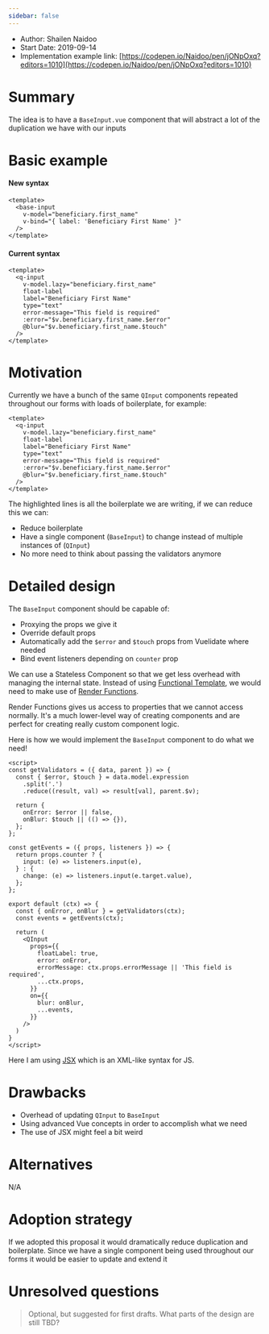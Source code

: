 ```yaml
---
sidebar: false
---
```


- Author: Shailen Naidoo
- Start Date: 2019-09-14
- Implementation example link: [https://codepen.io/Naidoo/pen/jONpOxq?editors=1010](https://codepen.io/Naidoo/pen/jONpOxq?editors=1010)

# Summary

The idea is to have a `BaseInput.vue` component that will abstract a lot of the duplication we have with our inputs

# Basic example

#### New syntax

```vue
<template>
  <base-input
    v-model="beneficiary.first_name"
    v-bind="{ label: 'Beneficiary First Name' }"
  />
</template>
```

#### Current syntax

```vue
<template>
  <q-input
    v-model.lazy="beneficiary.first_name"
    float-label
    label="Beneficiary First Name"
    type="text"
    error-message="This field is required"
    :error="$v.beneficiary.first_name.$error"
    @blur="$v.beneficiary.first_name.$touch"
  />
</template>
```

# Motivation

Currently we have a bunch of the same `QInput` components repeated throughout our forms with loads of boilerplate, for example:

```vue{4,6,7,8,9}
<template>
  <q-input
    v-model.lazy="beneficiary.first_name"
    float-label
    label="Beneficiary First Name"
    type="text"
    error-message="This field is required"
    :error="$v.beneficiary.first_name.$error"
    @blur="$v.beneficiary.first_name.$touch"
  />
</template>
```

The highlighted lines is all the boilerplate we are writing, if we can reduce this we can:

* Reduce boilerplate
* Have a single component (`BaseInput`) to change instead of multiple instances of (`QInput`)
* No more need to think about passing the validators anymore

# Detailed design

The `BaseInput` component should be capable of:

* Proxying the props we give it
* Override default props
* Automatically add the `$error` and `$touch` props from Vuelidate where needed
* Bind event listeners depending on `counter` prop

We can use a Stateless Component so that we get less overhead with managing the internal state. Instead of using [Functional Template](https://alligator.io/vuejs/functional-components/), we would need to make use of [Render Functions](https://vuejs.org/v2/guide/render-function.html#Functional-Components).

Render Functions gives us access to properties that we cannot access normally. It's a much lower-level way of creating components and are perfect for creating really custom component logic.

Here is how we would implement the `BaseInput` component to do what we need!

```vue
<script>
const getValidators = ({ data, parent }) => {
  const { $error, $touch } = data.model.expression
    .split('.')
    .reduce((result, val) => result[val], parent.$v);

  return {
    onError: $error || false,
    onBlur: $touch || (() => {}),
  };
};

const getEvents = ({ props, listeners }) => {
  return props.counter ? {
    input: (e) => listeners.input(e),
  } : {
    change: (e) => listeners.input(e.target.value),
  };
};

export default (ctx) => {
  const { onError, onBlur } = getValidators(ctx);
  const events = getEvents(ctx);

  return (
    <QInput 
      props={{
        floatLabel: true,
        error: onError,
        errorMessage: ctx.props.errorMessage || 'This field is required',
        ...ctx.props,
      }} 
      on={{
        blur: onBlur,
        ...events,
      }} 
    />
  )
}
</script>
```

Here I am using [JSX](https://reactjs.org/docs/introducing-jsx.html) which is an XML-like syntax for JS.

# Drawbacks

* Overhead of updating `QInput` to `BaseInput`
* Using advanced Vue concepts in order to accomplish what we need
* The use of JSX might feel a bit weird

# Alternatives

N/A

# Adoption strategy

If we adopted this proposal it would dramatically reduce duplication and boilerplate. Since we have a single component being used throughout our forms it would be easier to update and extend it

# Unresolved questions

> Optional, but suggested for first drafts. What parts of the design are still TBD?